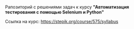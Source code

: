 Рапозиторий с решениями задач к курсу **"Автоматизация тестирования с помощью Selenium и Python"**

Ссылка на курс: https://stepik.org/course/575/syllabus